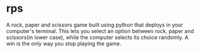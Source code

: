 # rps

A rock, paper and scissors game built using python that deploys in your computer's terminal. This lets you select an option between rock, paper and scissors(in lower case), while the computer selects its choice randomly. A win is the only way you stop playing the game.

